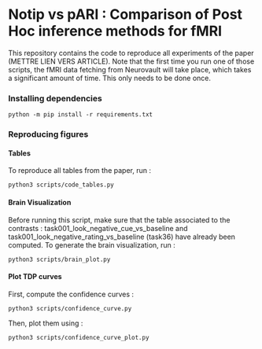 # Notip vs pARI : Comparison of Post Hoc inference methods for fMRI

This repository contains the code to reproduce all experiments of the paper (METTRE LIEN VERS ARTICLE).
Note that the first time you run one of those scripts, the fMRI data fetching from Neurovault will take place, which takes a significant amount of time. This only needs to be done once.

### Installing dependencies

```
python -m pip install -r requirements.txt
```

### Reproducing figures

#### Tables
To reproduce all tables from the paper, run :

```
python3 scripts/code_tables.py
```
#### Brain Visualization
Before running this script, make sure that the table associated to the contrasts : task001_look_negative_cue_vs_baseline and task001_look_negative_rating_vs_baseline (task36) have already been computed.
To generate the brain visualization, run :

```
python3 scripts/brain_plot.py
```

#### Plot TDP curves
First, compute the confidence curves :

```
python3 scripts/confidence_curve.py
```

Then, plot them using :

```
python3 scripts/confidence_curve_plot.py
```
